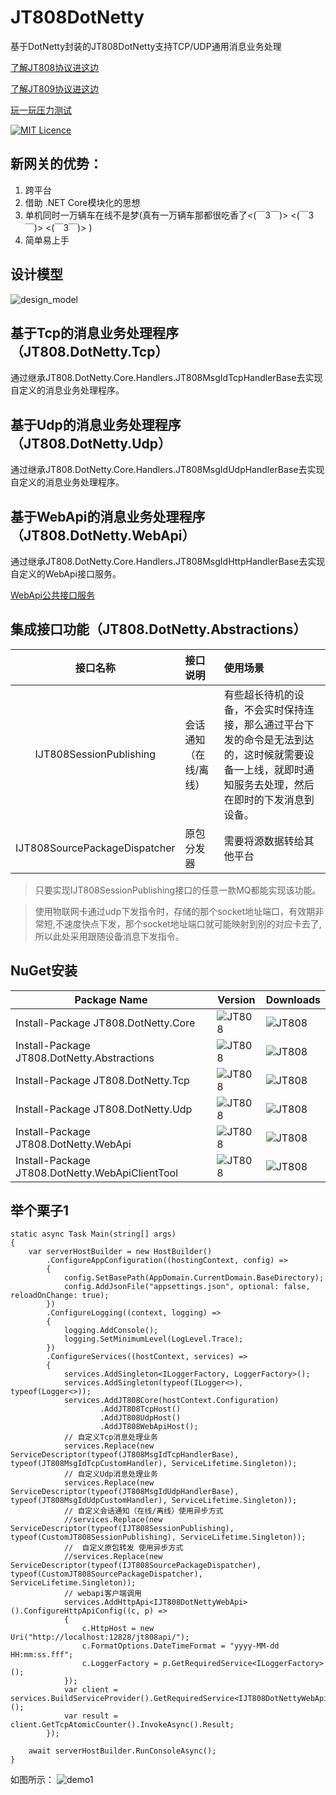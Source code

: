 ﻿# JT808DotNetty

基于DotNetty封装的JT808DotNetty支持TCP/UDP通用消息业务处理 

[了解JT808协议进这边](https://github.com/SmallChi/JT808)

[了解JT809协议进这边](https://github.com/SmallChi/JT809)

 [玩一玩压力测试](https://github.com/SmallChi/JT808DotNetty/blob/master/doc/README.md)

[![MIT Licence](https://img.shields.io/github/license/mashape/apistatus.svg)](https://github.com/SmallChi/JT808DotNetty/blob/master/LICENSE)

## 新网关的优势：

1. 跨平台
2. 借助 .NET Core模块化的思想
3. 单机同时一万辆车在线不是梦(真有一万辆车那都很吃香了<(￣3￣)> <(￣3￣)> <(￣3￣)>  )
4. 简单易上手

## 设计模型

![design_model](https://github.com/SmallChi/JT808DotNetty/blob/master/doc/img/design_model.png)

## 基于Tcp的消息业务处理程序（JT808.DotNetty.Tcp）

通过继承JT808.DotNetty.Core.Handlers.JT808MsgIdTcpHandlerBase去实现自定义的消息业务处理程序。

## 基于Udp的消息业务处理程序（JT808.DotNetty.Udp）

通过继承JT808.DotNetty.Core.Handlers.JT808MsgIdUdpHandlerBase去实现自定义的消息业务处理程序。

## 基于WebApi的消息业务处理程序（JT808.DotNetty.WebApi）

通过继承JT808.DotNetty.Core.Handlers.JT808MsgIdHttpHandlerBase去实现自定义的WebApi接口服务。

[WebApi公共接口服务](https://github.com/SmallChi/JT808DotNetty/blob/master/api/README.md)

## 集成接口功能（JT808.DotNetty.Abstractions）

|接口名称|接口说明|使用场景|
|:------:|:------|:------|
| IJT808SessionPublishing| 会话通知（在线/离线）| 有些超长待机的设备，不会实时保持连接，那么通过平台下发的命令是无法到达的，这时候就需要设备一上线，就即时通知服务去处理，然后在即时的下发消息到设备。|
| IJT808SourcePackageDispatcher| 原包分发器| 需要将源数据转给其他平台|

> 只要实现IJT808SessionPublishing接口的任意一款MQ都能实现该功能。

> 使用物联网卡通过udp下发指令时，存储的那个socket地址端口，有效期非常短,不速度快点下发，那个socket地址端口就可能映射到别的对应卡去了,所以此处采用跟随设备消息下发指令。

## NuGet安装

| Package Name          | Version                                            | Downloads                                           |
| --------------------- | -------------------------------------------------- | --------------------------------------------------- |
| Install-Package JT808.DotNetty.Core | ![JT808](https://img.shields.io/nuget/v/JT808.DotNetty.Core.svg) | ![JT808](https://img.shields.io/nuget/dt/JT808.DotNetty.Core.svg) |
| Install-Package JT808.DotNetty.Abstractions | ![JT808](https://img.shields.io/nuget/v/JT808.DotNetty.Abstractions.svg) | ![JT808](https://img.shields.io/nuget/dt/JT808.DotNetty.Abstractions.svg) |
| Install-Package JT808.DotNetty.Tcp | ![JT808](https://img.shields.io/nuget/v/JT808.DotNetty.Tcp.svg) | ![JT808](https://img.shields.io/nuget/dt/JT808.DotNetty.Tcp.svg) |
| Install-Package JT808.DotNetty.Udp | ![JT808](https://img.shields.io/nuget/v/JT808.DotNetty.Udp.svg) | ![JT808](https://img.shields.io/nuget/dt/JT808.DotNetty.Udp.svg) |
| Install-Package JT808.DotNetty.WebApi | ![JT808](https://img.shields.io/nuget/v/JT808.DotNetty.WebApi.svg) | ![JT808](https://img.shields.io/nuget/dt/JT808.DotNetty.WebApi.svg) |
| Install-Package JT808.DotNetty.WebApiClientTool | ![JT808](https://img.shields.io/nuget/v/JT808.DotNetty.WebApiClientTool.svg) | ![JT808](https://img.shields.io/nuget/dt/JT808.DotNetty.WebApiClientTool.svg) |

## 举个栗子1

``` demo1
static async Task Main(string[] args)
{
    var serverHostBuilder = new HostBuilder()
        .ConfigureAppConfiguration((hostingContext, config) =>
        {
            config.SetBasePath(AppDomain.CurrentDomain.BaseDirectory);
            config.AddJsonFile("appsettings.json", optional: false, reloadOnChange: true);
        })
        .ConfigureLogging((context, logging) =>
        {
            logging.AddConsole();  
            logging.SetMinimumLevel(LogLevel.Trace);
        })
        .ConfigureServices((hostContext, services) =>
        {
            services.AddSingleton<ILoggerFactory, LoggerFactory>();
            services.AddSingleton(typeof(ILogger<>), typeof(Logger<>));
            services.AddJT808Core(hostContext.Configuration)
                    .AddJT808TcpHost()
                    .AddJT808UdpHost()
                    .AddJT808WebApiHost();
            // 自定义Tcp消息处理业务
            services.Replace(new ServiceDescriptor(typeof(JT808MsgIdTcpHandlerBase), typeof(JT808MsgIdTcpCustomHandler), ServiceLifetime.Singleton));
            // 自定义Udp消息处理业务
            services.Replace(new ServiceDescriptor(typeof(JT808MsgIdUdpHandlerBase), typeof(JT808MsgIdUdpCustomHandler), ServiceLifetime.Singleton));
            // 自定义会话通知（在线/离线）使用异步方式
            //services.Replace(new ServiceDescriptor(typeof(IJT808SessionPublishing), typeof(CustomJT808SessionPublishing), ServiceLifetime.Singleton));
            //  自定义原包转发 使用异步方式
            //services.Replace(new ServiceDescriptor(typeof(IJT808SourcePackageDispatcher), typeof(CustomJT808SourcePackageDispatcher), ServiceLifetime.Singleton));
            // webapi客户端调用
            services.AddHttpApi<IJT808DotNettyWebApi>().ConfigureHttpApiConfig((c, p) =>
            {
                c.HttpHost = new Uri("http://localhost:12828/jt808api/");
                c.FormatOptions.DateTimeFormat = "yyyy-MM-dd HH:mm:ss.fff";
                c.LoggerFactory = p.GetRequiredService<ILoggerFactory>();
            });
            var client = services.BuildServiceProvider().GetRequiredService<IJT808DotNettyWebApi>();
            var result = client.GetTcpAtomicCounter().InvokeAsync().Result;
        });

    await serverHostBuilder.RunConsoleAsync();
}
```

如图所示：
![demo1](https://github.com/SmallChi/JT808DotNetty/blob/master/doc/img/demo1.png)

